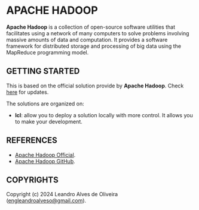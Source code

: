 # APACHE HADOOP

**Apache Hadoop** is a collection of open-source software utilities that facilitates using a network of many computers to solve problems involving massive amounts of data and computation. It provides a software framework for distributed storage and processing of big data using the MapReduce programming model.

## GETTING STARTED

This is based on the official solution provide by **Apache Hadoop**. Check [here](https://github.com/apache/hadoop/tree/docker-hadoop-3) for updates.

The solutions are organized on:
- **lcl**: allow you to deploy a solution locally with more control. It allows you to make your development.

## REFERENCES
- [Apache Hadoop Official](https://hadoop.apache.org/).
- [Apache Hadoop GitHub](https://github.com/apache/hadoop/tree/docker-hadoop-3).

## COPYRIGHTS
Copyright (c) 2024 Leandro Alves de Oliveira (engleandroalveso@gmail.com).